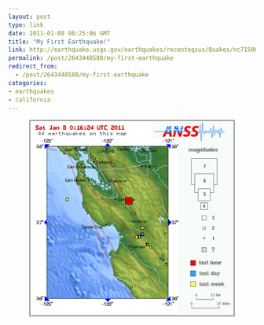 ```yaml
---
layout: post
type: link
date: 2011-01-08 00:25:06 GMT
title: "My First Earthquake!"
link: http://earthquake.usgs.gov/earthquakes/recenteqsus/Quakes/nc71506865.php
permalink: /post/2643448588/my-first-earthquake
redirect_from: 
  - /post/2643448588/my-first-earthquake
categories:
- earthquakes
- california
---
```

<div style="text-align:center"><figure class="tmblr-full" data-orig-height="464" data-orig-width="486"><img src="/assets/images/a219279c71ac76fdc71438a1831c7e6e741e918e.png" data-orig-height="464" data-orig-width="486"></figure></div>
